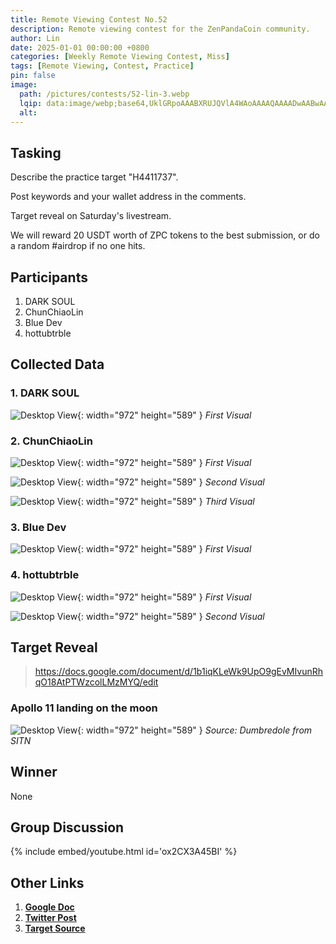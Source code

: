 ```yaml
---
title: Remote Viewing Contest No.52
description: Remote viewing contest for the ZenPandaCoin community.
author: Lin
date: 2025-01-01 00:00:00 +0800
categories: [Weekly Remote Viewing Contest, Miss]
tags: [Remote Viewing, Contest, Practice]
pin: false
image:
  path: /pictures/contests/52-lin-3.webp
  lqip: data:image/webp;base64,UklGRpoAAABXRUJQVlA4WAoAAAAQAAAADwAABwAAQUxQSDIAAAARL0AmbZurmr57yyIiqE8oiG0bejIYEQTgqiDA9vqnsUSI6H+oAERp2HZ65qP/VIAWAFZQOCBCAAAA8AEAnQEqEAAIAAVAfCWkAALp8sF8rgRgAP7o9FDvMCkMde9PK7euH5M1m6VWoDXf2FkP3BqV0ZYbO6NA/VFIAAAA
  alt:
---
```


## Tasking

Describe the practice target "H4411737".

Post keywords and your wallet address in the comments.

Target reveal on Saturday's livestream.

We will reward 20 USDT worth of ZPC tokens to the best submission, or do a random #airdrop if no one hits.


## Participants

1. DARK SOUL
2. ChunChiaoLin
3. Blue Dev
4. hottubtrble


## Collected Data

### 1. DARK SOUL

![Desktop View](/pictures/contests/52-darksoul-1.webp){: width="972" height="589" }
_First Visual_

### 2. ChunChiaoLin

![Desktop View](/pictures/contests/52-lin-1.webp){: width="972" height="589" }
_First Visual_

![Desktop View](/pictures/contests/52-lin-2.webp){: width="972" height="589" }
_Second Visual_

![Desktop View](/pictures/contests/52-lin-3.webp){: width="972" height="589" }
_Third Visual_

### 3. Blue Dev

![Desktop View](/pictures/contests/52-bluedev-1.webp){: width="972" height="589" }
_First Visual_

### 4. hottubtrble

![Desktop View](/pictures/contests/52-jeff-1.webp){: width="972" height="589" }
_First Visual_

![Desktop View](/pictures/contests/52-jeff-2.webp){: width="972" height="589" }
_Second Visual_


## Target Reveal

> https://docs.google.com/document/d/1b1iqKLeWk9UpO9gEvMIvunRhqO18AtPTWzcolLMzMYQ/edit


### Apollo 11 landing on the moon

![Desktop View](/pictures/contests/52-target-1.webp){: width="972" height="589" }
_Source: Dumbredole from SITN_


## Winner

None


## Group Discussion

{% include embed/youtube.html id='ox2CX3A45BI' %}


## Other Links

1. [**Google Doc**][Google Doc]
2. [**Twitter Post**][Twitter Post]
3. [**Target Source**][Target Source]


[Google Doc]: https://docs.google.com/document/d/1b1iqKLeWk9UpO9gEvMIvunRhqO18AtPTWzcolLMzMYQ/edit
[Twitter Post]: https://x.com/ZenPandaCoin/status/1874353315573821544
[Target Source]: https://docs.google.com/document/d/1b1iqKLeWk9UpO9gEvMIvunRhqO18AtPTWzcolLMzMYQ/edit